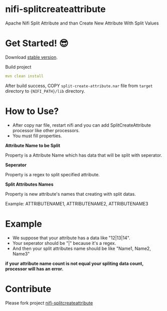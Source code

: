# nifi-splitcreateattribute

Apache Nifi Split Attribute and than Create New Attribute With Split Values

# Get Started! :sunglasses:

Download [stable version](https://github.com/guvencenanguvenal/nifi-parsejsonattribute/releases/tag/stable).

Build project 

```yaml
mvn clean install
```

After build success, COPY `split-create-attribute.nar` file from `target` directory to `{NIFI_PATH}/lib` directory.


# How to Use?

 -  After copy nar file, restart nifi and you can add SplitCreateAttribute processor like other processors.
 -  You must fill properties.
 
**Attribute Name to be Split**

Property is a Attribute Name which has data that will be split with seperator.

**Seperator**

Property is a regex to split specified attribute.

**Split Attributes Names**

Property is new attribute's names that creating with split datas.

Example: ATTRIBUTENAME1, ATTRIBUTENAME2, ATTRIBUTENAME3

# Example

 - We suppose that your attribute has a data like "12|13|14".
 - Your seperator should be "\|" because it's a regex.
 - And then your split attributes name should be like "Name1, Name2, Name3"
 
 **if your attribute name count is not equal your spliting data count, processor will has an error.**
 
# Contribute

Please fork project [nifi-splitcreateattribute](https://github.com/guvencenanguvenal/nifi-splitcreateattribute/fork)


 


